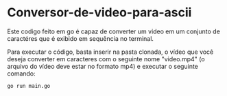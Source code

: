 # Conversor-de-video-para-ascii

Este codigo feito em go é capaz de converter um video em um conjunto de caractéres que é exibido em sequência no terminal.

Para executar o código, basta inserir na pasta clonada, o vídeo que você deseja converter em caracteres com o seguinte nome "video.mp4" (o arquivo do vídeo deve estar no formato mp4) e executar o seguinte comando:
```
go run main.go
```
